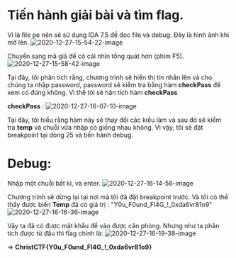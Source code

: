 # Tiến hành giải bài và tìm flag.

 Vì là file pe nên sẽ sử dụng IDA 7.5 để đọc file và debug. Đây là hình ảnh khi mở lên.
 ![2020-12-27-15-54-22-image](https://user-images.githubusercontent.com/51186443/103168238-0e5f7b00-4864-11eb-8797-51fecada5c3a.png)

 Chuyển sang mã giả để có cái nhìn tổng quát hơn (phím F5).
 ![2020-12-27-15-58-42-image](https://user-images.githubusercontent.com/51186443/103168240-0f90a800-4864-11eb-823b-7ef466a2ff2e.png)

 Tại đây, tôi phân tích rằng, chương trình sẽ hiển thị tin nhắn lên và cho chúng ta nhập password, password sẽ kiểm tra bằng hàm **checkPass** để xem có đúng không. Vì thế tôi sẽ hân tích hàm **checkPass**

 **checkPass** :
 ![2020-12-27-16-07-10-image](https://user-images.githubusercontent.com/51186443/103168241-10293e80-4864-11eb-8879-a28377e36a47.png)

 Tại đây, tôi hiểu rằng hàm này sẽ thay đổi các kiểu làm và sau đó sẽ kiểm tra **temp** và chuỗi vừa nhập có giống nhau không. Vì vậy, tôi sẽ đặt breakpoint tại dòng 25 và tiến hành debug.

# Debug:

 Nhập một chuỗi bất kì, và enter.
 ![2020-12-27-16-14-56-image](https://user-images.githubusercontent.com/51186443/103168242-10c1d500-4864-11eb-8633-0c02c4d0c1c2.png)

 Chương trình sẽ dừng lại tại nơi mà tôi đã đặt breakpoint trước. Và tôi có thể thấy được biến **Temp** đã có giá trị : "Y0u_F0und_Fl4G_!_0xda6vr81o9"
 ![2020-12-27-16-16-36-image](https://user-images.githubusercontent.com/51186443/103168244-115a6b80-4864-11eb-945b-5f61f0e10b34.png)

 Vậy ta đã có được mật khẩu để vào được căn phòng. Nhưng như ta phân tích được từ đầu thì flag chính là:
 ![2020-12-27-16-19-38-image](https://user-images.githubusercontent.com/51186443/103168246-11f30200-4864-11eb-9fe8-1d84d244bdb0.png)
 
 => **ChristCTF{Y0u_F0und_Fl4G_!_0xda6vr81o9}**
